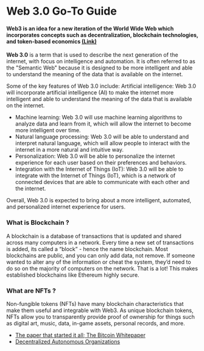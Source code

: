 # Web 3.0 Go-To Guide
#### Web3 is an idea for a new iteration of the World Wide Web which incorporates concepts such as decentralization, blockchain technologies, and token-based economics [(Link)](https://en.wikipedia.org/wiki/Web3)

**Web 3.0** is a term that is used to describe the next generation of the internet, with focus on intelligence and automation. It is often referred to as the "Semantic Web" because it is designed to be more intelligent and able to understand the meaning of the data that is available on the internet.

Some of the key features of Web 3.0 include:
Artificial intelligence: Web 3.0 will incorporate artificial intelligence (AI) to make the internet more intelligent and able to understand the meaning of the data that is available on the internet.

- Machine learning: Web 3.0 will use machine learning algorithms to analyze data and learn from it, which will allow the internet to become more intelligent over time.
- Natural language processing: Web 3.0 will be able to understand and interpret natural language, which will allow people to interact with the internet in a more natural and intuitive way.
- Personalization: Web 3.0 will be able to personalize the internet experience for each user based on their preferences and behaviors.
- Integration with the Internet of Things (IoT): Web 3.0 will be able to integrate with the Internet of Things (IoT), which is a network of connected devices that are able to communicate with each other and the internet.

Overall, Web 3.0 is expected to bring about a more intelligent, automated, and personalized internet experience for users.


### What is Blockchain ? 
A blockchain is a database of transactions that is updated and shared across many computers in a network. Every time a new set of transactions is added, its called a “block” - hence the name blockchain. Most blockchains are public, and you can only add data, not remove. If someone wanted to alter any of the information or cheat the system, they’d need to do so on the majority of computers on the network. That is a lot! This makes established blockchains like Ethereum highly secure.

### What are NFTs ? 
Non-fungible tokens (NFTs) have many blockchain characteristics that make them useful and integrable with Web3. As unique blockchain tokens, NFTs allow you to transparently provide proof of ownership for things such as digital art, music, data, in-game assets, personal records, and more.


- [The paper that started it all; The Bitcoin Whitepaper](https://bitcoin.org/bitcoin.pdf)
- [Decentralized Autonomous Organizations](https://ethereum.org/en/dao/)


